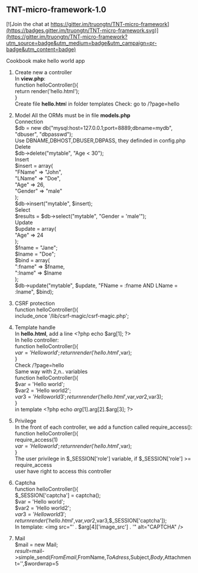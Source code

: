 ## TNT-micro-framework-1.0  
[![Join the chat at https://gitter.im/truongtn/TNT-micro-framework](https://badges.gitter.im/truongtn/TNT-micro-framework.svg)](https://gitter.im/truongtn/TNT-micro-framework?utm_source=badge&utm_medium=badge&utm_campaign=pr-badge&utm_content=badge)  
 
Cookbook make hello world app  
  
1. Create new a controller  
In **view.php**:  
function helloController(){  
return render('hello.html');  
}  
Create file **hello.htm**l in folder templates
Check: go to /?page=hello  
  
2. Model
All the ORMs must be in file **models.php**  
Connection  
$db = new db("mysql:host=127.0.0.1;port=8889;dbname=mydb", "dbuser", "dbpasswd");  
Use DBNAME,DBHOST,DBUSER,DBPASS, they definded in config.php  
Delete  
$db-&gt;delete("mytable", "Age &lt; 30");  
Insert  
$insert = array(  
"FName" =&gt; "John",  
"LName" =&gt; "Doe",  
"Age" =&gt; 26,  
"Gender" =&gt; "male"  
);  
$db-&gt;insert("mytable", $insert);  
Select  
$results = $db-&gt;select("mytable", "Gender = 'male'");  
Update  
$update = array(  
"Age" =&gt; 24  
);  
$fname = "Jane";  
$lname = "Doe";  
$bind = array(  
":fname" =&gt; $fname,  
":lname" =&gt; $lname  
);  
$db-&gt;update("mytable", $update, "FName = :fname AND LName = :lname", $bind);  

3. CSRF protection  
function helloController(){  
include_once '/lib/csrf-magic/csrf-magic.php';  


4. Template handle  
In **hello.html**, add a line &lt;?php echo $arg[1]; ?&gt;  
In hello controller:  
function helloController(){  
$var = 'Hello world';  
return render('hello.html',$var);  
}  
Check /?page=hello  
Same way with 2,n.. variables  
function helloController(){  
$var = 'Hello world';  
$var2 = 'Hello world2';  
$var3 = 'Hello world3';  
return render('hello.html',$var,$var2,$var3);  
}  
in template &lt;?php echo $arg[1].$arg[2].$arg[3]; ?&gt;  
  
5. Privilege  
In the front of each controller, we add a function called require_access():  
function helloController(){  
require_access(1)  
$var = 'Hello world';  
return render('hello.html',$var);  
}  
The user privilege in $_SESSION['role'] variable, if $_SESSION['role'] &gt;= require_access  
user have right to access this controller  
  
6. Captcha  
function helloController(){  
$_SESSION['captcha'] = captcha();  
$var = 'Hello world';  
$var2 = 'Hello world2';  
$var3 = 'Hello world3';  
return render('hello.html',$var,$var2,$var3,$_SESSION['captcha']);  
In template: &lt;img src="' . $arg[4]['image_src'] . '" alt="CAPTCHA" /&gt;

7. Mail  
$mail = new Mail;  
$result =$mail-&gt;simple_send($FromEmail,$FromName,$ToAdress,$Subject,$Body,$Attachment='',$wordwrap=5
